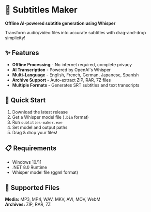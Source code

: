 # 🎵 Subtitles Maker

**Offline AI-powered subtitle generation using Whisper**

Transform audio/video files into accurate subtitles with drag-and-drop simplicity!

## ✨ Features

- **Offline Processing** - No internet required, complete privacy
- **AI Transcription** - Powered by OpenAI's Whisper
- **Multi-Language** - English, French, German, Japanese, Spanish
- **Archive Support** - Auto-extract ZIP, RAR, 7Z files
- **Multiple Formats** - Generates SRT subtitles and text transcripts

## 🚀 Quick Start

1. Download the latest release
2. Get a Whisper model file (`.bin` format)
3. Run `subtitles-maker.exe`
4. Set model and output paths
5. Drag & drop your files!

## 📋 Requirements

- Windows 10/11
- .NET 8.0 Runtime
- Whisper model file (ggml format)

## 🎯 Supported Files

**Media:** MP3, MP4, WAV, MKV, AVI, MOV, WebM  
**Archives:** ZIP, RAR, 7Z
